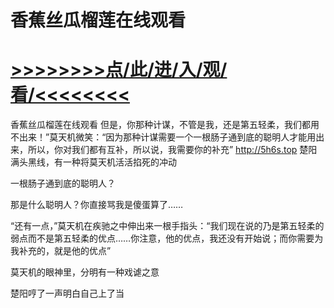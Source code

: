 # 香蕉丝瓜榴莲在线观看

# <a href="https://https://github.com/kiuhd/dfrw/issues/1">>>>>>>>>点/此/进/入/观/看/<<<<<<<<</a>

香蕉丝瓜榴莲在线观看
但是，你那种计谋，不管是我，还是第五轻柔，我们都用不出来！”莫天机微笑：“因为那种计谋需要一个一根肠子通到底的聪明人才能用出来，所以，你对我们都有互补，所以说，我需要你的补充”
http://5h6s.top
楚阳满头黑线，有一种将莫天机活活掐死的冲动

一根肠子通到底的聪明人？

那是什么聪明人？你直接骂我是傻蛋算了……

“还有一点，”莫天机在疾驰之中伸出来一根手指头：“我们现在说的乃是第五轻柔的弱点而不是第五轻柔的优点……你注意，他的优点，我还没有开始说；而你需要为我补充的，就是他的优点”

莫天机的眼神里，分明有一种戏谑之意

楚阳哼了一声明白自己上了当
